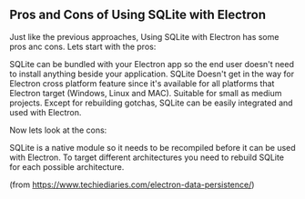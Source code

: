 ## Pros and Cons of Using SQLite with Electron
Just like the previous approaches, Using SQLite with Electron has some pros anc cons. Lets start with the pros:

SQLite can be bundled with your Electron app so the end user doesn't need to install anything beside your application.
SQLite Doesn't get in the way for Electron cross platform feature since it's available for all platforms that Electron target (Windows, Linux and MAC).
Suitable for small as medium projects.
Except for rebuilding gotchas, SQLite can be easily integrated and used with Electron.

Now lets look at the cons:

SQLite is a native module so it needs to be recompiled before it can be used with Electron.
To target different architectures you need to rebuild SQLite for each possible architecture.

(from https://www.techiediaries.com/electron-data-persistence/)